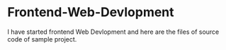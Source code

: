 # Frontend-Web-Devlopment
I have started frontend Web Devlopment and here are the files of source code of sample project.
